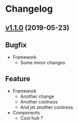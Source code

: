 # Changelog

## [v1.1.0](https://github.com/Marcisbee/release-bot/compare/master@{1day}...v1.1.0) (2019-05-23)
## Bugfix
- Framework
  - Some minor changes

## Feature
- Framework
  - Another change
  - Another coolness
  - And jet another coolness
- Components
  - Cool huh ?
